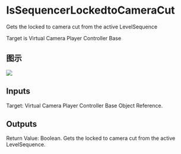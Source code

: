 # IsSequencerLockedtoCameraCut

Gets the locked to camera cut from the active LevelSequence

Target is Virtual Camera Player Controller Base

## 图示

![]($-20221218-21294143.png)

## Inputs

Target: Virtual Camera Player Controller Base Object Reference.  

## Outputs

Return Value: Boolean. Gets the locked to camera cut from the active LevelSequence.

